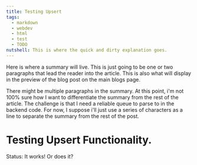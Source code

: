 ```yaml
---
title: Testing Upsert
tags:
  - markdown
  - webdev
  - html
  - test
  - TODO
nutshell: This is where the quick and dirty explanation goes.
---
```


Here is where a summary will live. This is just going to be one or two paragraphs that lead the reader into the article. This is also what will display in the preview of the blog post on the main blogs page.

There might be multiple paragraphs in the summary. At this point, i'm not 100% sure how I want to differentiate the summary from the rest of the article. The challenge is that I need a reliable queue to parse to in the backend code. For now, I suppose i'll just use a series of characters as a line to separate the summary from the rest of the post.

<!-- summary -->
# Testing Upsert Functionality.

Status: It works!
Or does it?